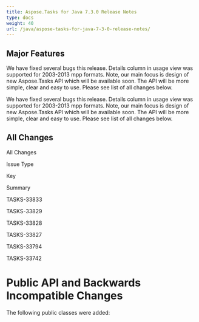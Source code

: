 ```yaml
---
title: Aspose.Tasks for Java 7.3.0 Release Notes
type: docs
weight: 40
url: /java/aspose-tasks-for-java-7-3-0-release-notes/
---
```


## **Major Features**
We have fixed several bugs this release. Details column in usage view
was supported for 2003-2013 mpp formats. Note, our main focus is design
of new Aspose.Tasks API which will be available soon. The API will be 
more simple, clear and easy to use. Please see list of all changes 
below. 

We have fixed several bugs this release. Details column in usage view
was supported for 2003-2013 mpp formats. Note, our main focus is design
of new Aspose.Tasks API which will be available soon. The API will be 
more simple, clear and easy to use. Please see list of all changes 
below.
## **All Changes**
All Changes

Issue Type

Key

Summary

TASKS-33833

TASKS-33829

TASKS-33828

TASKS-33827

TASKS-33794

TASKS-33742
# **Public API and Backwards Incompatible Changes**
The following public classes were added:

